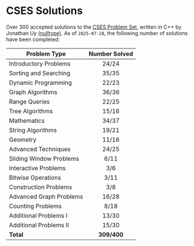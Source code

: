 # CSES Solutions

Over 300 accepted solutions to the [CSES Problem Set](https://cses.fi/problemset/), written in C++ by Jonathan Uy [(nulltype)](https://cses.fi/user/22919). As of `2025-07-28`, the following number of solutions have been completed:

| Problem Type            | Number Solved |
|-------------------------|:-------------:|
| Introductory Problems   |     24/24     |
| Sorting and Searching   |     35/35     |
| Dynamic Programming     |     22/23     |
| Graph Algorithms        |     36/36     |
| Range Queries           |     22/25     |
| Tree Algorithms         |     15/16     |
| Mathematics             |     34/37     |
| String Algorithms       |     19/21     |
| Geometry                |     11/16     |
| Advanced Techniques     |     24/25     |
| Sliding Window Problems |      6/11     |
| Interactive Problems    |      3/6      |
| Bitwise Operations      |      3/11     |
| Construction Problems   |      3/8      |
| Advanced Graph Problems |     16/28     |
| Counting Problems       |      8/18     |
| Additional Problems I   |     13/30     |
| Additional Problems II  |     15/30     |
| **Total**               |  **309/400**  |